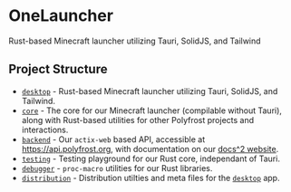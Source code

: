 # OneLauncher

Rust-based Minecraft launcher utilizing Tauri, SolidJS, and Tailwind

## Project Structure

* [`desktop`](./desktop/) - Rust-based Minecraft launcher utilizing Tauri, SolidJS, and Tailwind.
* [`core`](./core/) - The core for our Minecraft launcher (compilable without Tauri), along with Rust-based utilities for other Polyfrost projects and interactions.
* [`backend`](./backend/) - Our `actix-web` based API, accessible at <https://api.polyfrost.org>, with documentation on our [docs^2 website](https://contributing.polyfrost.org/api/).
* [`testing`](./testing/) - Testing playground for our Rust core, independant of Tauri.
* [`debugger`](./debugger/) - `proc-macro` utilities for our Rust libraries.
* [`distribution`](./distribution/) - Distribution utilties and meta files for the [`desktop`](./desktop/) app.
